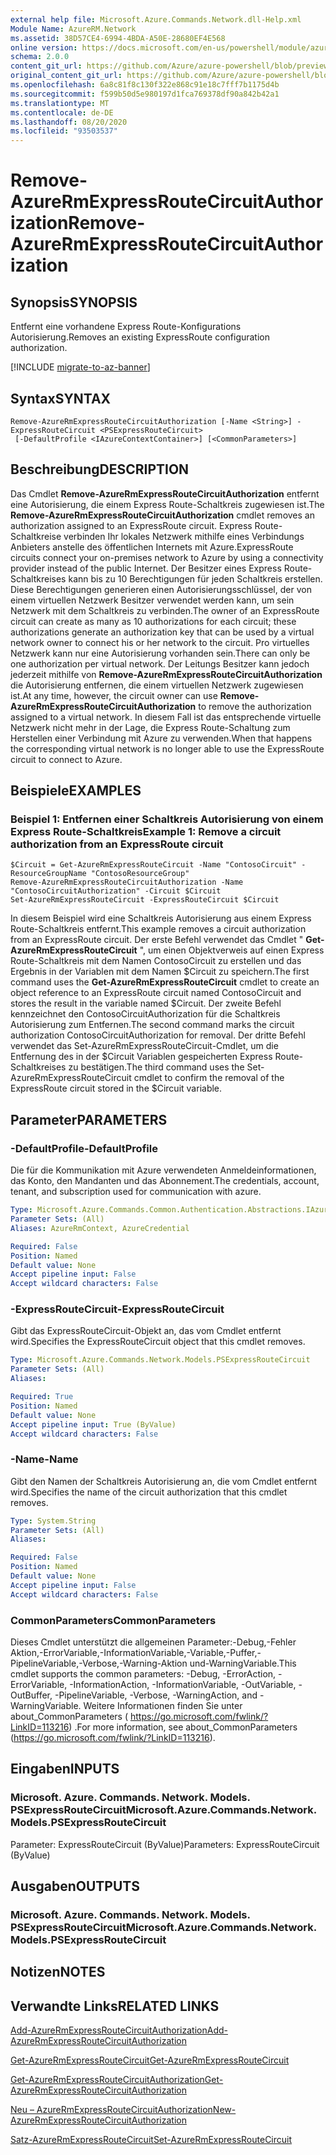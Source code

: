 ```yaml
---
external help file: Microsoft.Azure.Commands.Network.dll-Help.xml
Module Name: AzureRM.Network
ms.assetid: 38D57CE4-6994-4BDA-A50E-28680EF4E568
online version: https://docs.microsoft.com/en-us/powershell/module/azurerm.network/remove-azurermexpressroutecircuitauthorization
schema: 2.0.0
content_git_url: https://github.com/Azure/azure-powershell/blob/preview/src/ResourceManager/Network/Commands.Network/help/Remove-AzureRmExpressRouteCircuitAuthorization.md
original_content_git_url: https://github.com/Azure/azure-powershell/blob/preview/src/ResourceManager/Network/Commands.Network/help/Remove-AzureRmExpressRouteCircuitAuthorization.md
ms.openlocfilehash: 6a8c81f8c130f322e868c91e18c7fff7b1175d4b
ms.sourcegitcommit: f599b50d5e980197d1fca769378df90a842b42a1
ms.translationtype: MT
ms.contentlocale: de-DE
ms.lasthandoff: 08/20/2020
ms.locfileid: "93503537"
---
```

# <span data-ttu-id="1e389-101">Remove-AzureRmExpressRouteCircuitAuthorization</span><span class="sxs-lookup"><span data-stu-id="1e389-101">Remove-AzureRmExpressRouteCircuitAuthorization</span></span>

## <span data-ttu-id="1e389-102">Synopsis</span><span class="sxs-lookup"><span data-stu-id="1e389-102">SYNOPSIS</span></span>
<span data-ttu-id="1e389-103">Entfernt eine vorhandene Express Route-Konfigurations Autorisierung.</span><span class="sxs-lookup"><span data-stu-id="1e389-103">Removes an existing ExpressRoute configuration authorization.</span></span>

[!INCLUDE [migrate-to-az-banner](../../includes/migrate-to-az-banner.md)]

## <span data-ttu-id="1e389-104">Syntax</span><span class="sxs-lookup"><span data-stu-id="1e389-104">SYNTAX</span></span>

```
Remove-AzureRmExpressRouteCircuitAuthorization [-Name <String>] -ExpressRouteCircuit <PSExpressRouteCircuit>
 [-DefaultProfile <IAzureContextContainer>] [<CommonParameters>]
```

## <span data-ttu-id="1e389-105">Beschreibung</span><span class="sxs-lookup"><span data-stu-id="1e389-105">DESCRIPTION</span></span>
<span data-ttu-id="1e389-106">Das Cmdlet **Remove-AzureRmExpressRouteCircuitAuthorization** entfernt eine Autorisierung, die einem Express Route-Schaltkreis zugewiesen ist.</span><span class="sxs-lookup"><span data-stu-id="1e389-106">The **Remove-AzureRmExpressRouteCircuitAuthorization** cmdlet removes an authorization assigned to an ExpressRoute circuit.</span></span> <span data-ttu-id="1e389-107">Express Route-Schaltkreise verbinden Ihr lokales Netzwerk mithilfe eines Verbindungs Anbieters anstelle des öffentlichen Internets mit Azure.</span><span class="sxs-lookup"><span data-stu-id="1e389-107">ExpressRoute circuits connect your on-premises network to Azure by using a connectivity provider instead of the public Internet.</span></span> <span data-ttu-id="1e389-108">Der Besitzer eines Express Route-Schaltkreises kann bis zu 10 Berechtigungen für jeden Schaltkreis erstellen. Diese Berechtigungen generieren einen Autorisierungsschlüssel, der von einem virtuellen Netzwerk Besitzer verwendet werden kann, um sein Netzwerk mit dem Schaltkreis zu verbinden.</span><span class="sxs-lookup"><span data-stu-id="1e389-108">The owner of an ExpressRoute circuit can create as many as 10 authorizations for each circuit; these authorizations generate an authorization key that can be used by a virtual network owner to connect his or her network to the circuit.</span></span> <span data-ttu-id="1e389-109">Pro virtuelles Netzwerk kann nur eine Autorisierung vorhanden sein.</span><span class="sxs-lookup"><span data-stu-id="1e389-109">There can only be one authorization per virtual network.</span></span> <span data-ttu-id="1e389-110">Der Leitungs Besitzer kann jedoch jederzeit mithilfe von **Remove-AzureRmExpressRouteCircuitAuthorization** die Autorisierung entfernen, die einem virtuellen Netzwerk zugewiesen ist.</span><span class="sxs-lookup"><span data-stu-id="1e389-110">At any time, however, the circuit owner can use **Remove-AzureRmExpressRouteCircuitAuthorization** to remove the authorization assigned to a virtual network.</span></span> <span data-ttu-id="1e389-111">In diesem Fall ist das entsprechende virtuelle Netzwerk nicht mehr in der Lage, die Express Route-Schaltung zum Herstellen einer Verbindung mit Azure zu verwenden.</span><span class="sxs-lookup"><span data-stu-id="1e389-111">When that happens the corresponding virtual network is no longer able to use the ExpressRoute circuit to connect to Azure.</span></span>

## <span data-ttu-id="1e389-112">Beispiele</span><span class="sxs-lookup"><span data-stu-id="1e389-112">EXAMPLES</span></span>

### <span data-ttu-id="1e389-113">Beispiel 1: Entfernen einer Schaltkreis Autorisierung von einem Express Route-Schaltkreis</span><span class="sxs-lookup"><span data-stu-id="1e389-113">Example 1: Remove a circuit authorization from an ExpressRoute circuit</span></span>
```
$Circuit = Get-AzureRmExpressRouteCircuit -Name "ContosoCircuit" -ResourceGroupName "ContosoResourceGroup"
Remove-AzureRmExpressRouteCircuitAuthorization -Name "ContosoCircuitAuthorization" -Circuit $Circuit
Set-AzureRmExpressRouteCircuit -ExpressRouteCircuit $Circuit
```

<span data-ttu-id="1e389-114">In diesem Beispiel wird eine Schaltkreis Autorisierung aus einem Express Route-Schaltkreis entfernt.</span><span class="sxs-lookup"><span data-stu-id="1e389-114">This example removes a circuit authorization from an ExpressRoute circuit.</span></span> <span data-ttu-id="1e389-115">Der erste Befehl verwendet das Cmdlet " **Get-AzureRmExpressRouteCircuit** ", um einen Objektverweis auf einen Express Route-Schaltkreis mit dem Namen ContosoCircuit zu erstellen und das Ergebnis in der Variablen mit dem Namen $Circuit zu speichern.</span><span class="sxs-lookup"><span data-stu-id="1e389-115">The first command uses the **Get-AzureRmExpressRouteCircuit** cmdlet to create an object reference to an ExpressRoute circuit named ContosoCircuit and stores the result in the variable named $Circuit.</span></span>
<span data-ttu-id="1e389-116">Der zweite Befehl kennzeichnet den ContosoCircuitAuthorization für die Schaltkreis Autorisierung zum Entfernen.</span><span class="sxs-lookup"><span data-stu-id="1e389-116">The second command marks the circuit authorization ContosoCircuitAuthorization for removal.</span></span>
<span data-ttu-id="1e389-117">Der dritte Befehl verwendet das Set-AzureRmExpressRouteCircuit-Cmdlet, um die Entfernung des in der $Circuit Variablen gespeicherten Express Route-Schaltkreises zu bestätigen.</span><span class="sxs-lookup"><span data-stu-id="1e389-117">The third command uses the Set-AzureRmExpressRouteCircuit cmdlet to confirm the removal of the ExpressRoute circuit stored in the $Circuit variable.</span></span>

## <span data-ttu-id="1e389-118">Parameter</span><span class="sxs-lookup"><span data-stu-id="1e389-118">PARAMETERS</span></span>

### <span data-ttu-id="1e389-119">-DefaultProfile</span><span class="sxs-lookup"><span data-stu-id="1e389-119">-DefaultProfile</span></span>
<span data-ttu-id="1e389-120">Die für die Kommunikation mit Azure verwendeten Anmeldeinformationen, das Konto, den Mandanten und das Abonnement.</span><span class="sxs-lookup"><span data-stu-id="1e389-120">The credentials, account, tenant, and subscription used for communication with azure.</span></span>

```yaml
Type: Microsoft.Azure.Commands.Common.Authentication.Abstractions.IAzureContextContainer
Parameter Sets: (All)
Aliases: AzureRmContext, AzureCredential

Required: False
Position: Named
Default value: None
Accept pipeline input: False
Accept wildcard characters: False
```

### <span data-ttu-id="1e389-121">-ExpressRouteCircuit</span><span class="sxs-lookup"><span data-stu-id="1e389-121">-ExpressRouteCircuit</span></span>
<span data-ttu-id="1e389-122">Gibt das ExpressRouteCircuit-Objekt an, das vom Cmdlet entfernt wird.</span><span class="sxs-lookup"><span data-stu-id="1e389-122">Specifies the ExpressRouteCircuit object that this cmdlet removes.</span></span>

```yaml
Type: Microsoft.Azure.Commands.Network.Models.PSExpressRouteCircuit
Parameter Sets: (All)
Aliases:

Required: True
Position: Named
Default value: None
Accept pipeline input: True (ByValue)
Accept wildcard characters: False
```

### <span data-ttu-id="1e389-123">-Name</span><span class="sxs-lookup"><span data-stu-id="1e389-123">-Name</span></span>
<span data-ttu-id="1e389-124">Gibt den Namen der Schaltkreis Autorisierung an, die vom Cmdlet entfernt wird.</span><span class="sxs-lookup"><span data-stu-id="1e389-124">Specifies the name of the circuit authorization that this cmdlet removes.</span></span>

```yaml
Type: System.String
Parameter Sets: (All)
Aliases:

Required: False
Position: Named
Default value: None
Accept pipeline input: False
Accept wildcard characters: False
```

### <span data-ttu-id="1e389-125">CommonParameters</span><span class="sxs-lookup"><span data-stu-id="1e389-125">CommonParameters</span></span>
<span data-ttu-id="1e389-126">Dieses Cmdlet unterstützt die allgemeinen Parameter:-Debug,-Fehler Aktion,-ErrorVariable,-InformationVariable,-Variable,-Puffer,-PipelineVariable,-Verbose,-Warning-Aktion und-WarningVariable.</span><span class="sxs-lookup"><span data-stu-id="1e389-126">This cmdlet supports the common parameters: -Debug, -ErrorAction, -ErrorVariable, -InformationAction, -InformationVariable, -OutVariable, -OutBuffer, -PipelineVariable, -Verbose, -WarningAction, and -WarningVariable.</span></span> <span data-ttu-id="1e389-127">Weitere Informationen finden Sie unter about_CommonParameters ( https://go.microsoft.com/fwlink/?LinkID=113216) .</span><span class="sxs-lookup"><span data-stu-id="1e389-127">For more information, see about_CommonParameters (https://go.microsoft.com/fwlink/?LinkID=113216).</span></span>

## <span data-ttu-id="1e389-128">Eingaben</span><span class="sxs-lookup"><span data-stu-id="1e389-128">INPUTS</span></span>

### <span data-ttu-id="1e389-129">Microsoft. Azure. Commands. Network. Models. PSExpressRouteCircuit</span><span class="sxs-lookup"><span data-stu-id="1e389-129">Microsoft.Azure.Commands.Network.Models.PSExpressRouteCircuit</span></span>
<span data-ttu-id="1e389-130">Parameter: ExpressRouteCircuit (ByValue)</span><span class="sxs-lookup"><span data-stu-id="1e389-130">Parameters: ExpressRouteCircuit (ByValue)</span></span>

## <span data-ttu-id="1e389-131">Ausgaben</span><span class="sxs-lookup"><span data-stu-id="1e389-131">OUTPUTS</span></span>

### <span data-ttu-id="1e389-132">Microsoft. Azure. Commands. Network. Models. PSExpressRouteCircuit</span><span class="sxs-lookup"><span data-stu-id="1e389-132">Microsoft.Azure.Commands.Network.Models.PSExpressRouteCircuit</span></span>

## <span data-ttu-id="1e389-133">Notizen</span><span class="sxs-lookup"><span data-stu-id="1e389-133">NOTES</span></span>

## <span data-ttu-id="1e389-134">Verwandte Links</span><span class="sxs-lookup"><span data-stu-id="1e389-134">RELATED LINKS</span></span>

[<span data-ttu-id="1e389-135">Add-AzureRmExpressRouteCircuitAuthorization</span><span class="sxs-lookup"><span data-stu-id="1e389-135">Add-AzureRmExpressRouteCircuitAuthorization</span></span>](./Add-AzureRmExpressRouteCircuitAuthorization.md)

[<span data-ttu-id="1e389-136">Get-AzureRmExpressRouteCircuit</span><span class="sxs-lookup"><span data-stu-id="1e389-136">Get-AzureRmExpressRouteCircuit</span></span>](./Get-AzureRmExpressRouteCircuit.md)

[<span data-ttu-id="1e389-137">Get-AzureRmExpressRouteCircuitAuthorization</span><span class="sxs-lookup"><span data-stu-id="1e389-137">Get-AzureRmExpressRouteCircuitAuthorization</span></span>](./Get-AzureRmExpressRouteCircuitAuthorization.md)

[<span data-ttu-id="1e389-138">Neu – AzureRmExpressRouteCircuitAuthorization</span><span class="sxs-lookup"><span data-stu-id="1e389-138">New-AzureRmExpressRouteCircuitAuthorization</span></span>](./New-AzureRmExpressRouteCircuitAuthorization.md)

[<span data-ttu-id="1e389-139">Satz-AzureRmExpressRouteCircuit</span><span class="sxs-lookup"><span data-stu-id="1e389-139">Set-AzureRmExpressRouteCircuit</span></span>](./Set-AzureRmExpressRouteCircuit.md)
